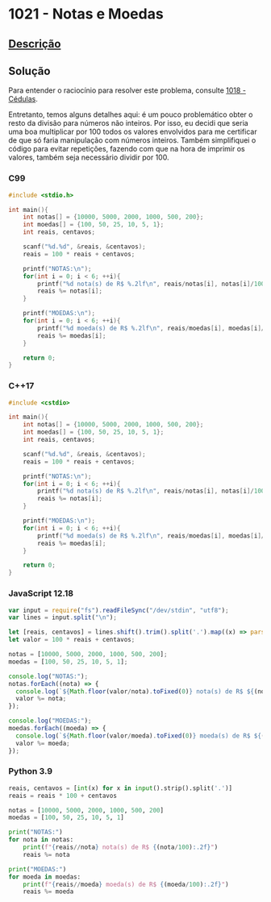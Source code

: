 # 1021 - Notas e Moedas

## [Descrição](https://www.urionlinejudge.com.br/judge/pt/problems/view/1021)

## Solução

Para entender o raciocínio para resolver este problema, consulte [1018 - Cédulas](../1018/README.md).

Entretanto, temos alguns detalhes aqui: é um pouco problemático obter o resto da divisão para números não inteiros. Por isso, eu decidi que seria uma boa multiplicar por 100 todos os valores envolvidos para me certificar de que só faria manipulação com números inteiros. Também simplifiquei o código para evitar repetições, fazendo com que na hora de imprimir os valores, também seja necessário dividir por 100.

### C99

```c
#include <stdio.h>

int main(){
    int notas[] = {10000, 5000, 2000, 1000, 500, 200};
    int moedas[] = {100, 50, 25, 10, 5, 1};
    int reais, centavos;

    scanf("%d.%d", &reais, &centavos);
    reais = 100 * reais + centavos;

    printf("NOTAS:\n");
    for(int i = 0; i < 6; ++i){
        printf("%d nota(s) de R$ %.2lf\n", reais/notas[i], notas[i]/100.0);
        reais %= notas[i];
    }

    printf("MOEDAS:\n");
    for(int i = 0; i < 6; ++i){
        printf("%d moeda(s) de R$ %.2lf\n", reais/moedas[i], moedas[i]/100.0);
        reais %= moedas[i];
    }

    return 0;
}
```

### C++17

```cpp
#include <cstdio>

int main(){
    int notas[] = {10000, 5000, 2000, 1000, 500, 200};
    int moedas[] = {100, 50, 25, 10, 5, 1};
    int reais, centavos;

    scanf("%d.%d", &reais, &centavos);
    reais = 100 * reais + centavos;

    printf("NOTAS:\n");
    for(int i = 0; i < 6; ++i){
        printf("%d nota(s) de R$ %.2lf\n", reais/notas[i], notas[i]/100.0);
        reais %= notas[i];
    }

    printf("MOEDAS:\n");
    for(int i = 0; i < 6; ++i){
        printf("%d moeda(s) de R$ %.2lf\n", reais/moedas[i], moedas[i]/100.0);
        reais %= moedas[i];
    }

    return 0;
}
```

### JavaScript 12.18

```javascript
var input = require("fs").readFileSync("/dev/stdin", "utf8");
var lines = input.split("\n");

let [reais, centavos] = lines.shift().trim().split('.').map((x) => parseInt(x));
let valor = 100 * reais + centavos;

notas = [10000, 5000, 2000, 1000, 500, 200];
moedas = [100, 50, 25, 10, 5, 1];

console.log("NOTAS:");
notas.forEach((nota) => {
  console.log(`${Math.floor(valor/nota).toFixed(0)} nota(s) de R$ ${(nota/100).toFixed(2)}`);
  valor %= nota;
});

console.log("MOEDAS:");
moedas.forEach((moeda) => {
  console.log(`${Math.floor(valor/moeda).toFixed(0)} moeda(s) de R$ ${(moeda/100).toFixed(2)}`);
  valor %= moeda;
});
```

### Python 3.9

```python
reais, centavos = [int(x) for x in input().strip().split('.')]
reais = reais * 100 + centavos

notas = [10000, 5000, 2000, 1000, 500, 200]
moedas = [100, 50, 25, 10, 5, 1]

print("NOTAS:")
for nota in notas:
    print(f"{reais//nota} nota(s) de R$ {(nota/100):.2f}")
    reais %= nota

print("MOEDAS:")
for moeda in moedas:
    print(f"{reais//moeda} moeda(s) de R$ {(moeda/100):.2f}")
    reais %= moeda
```